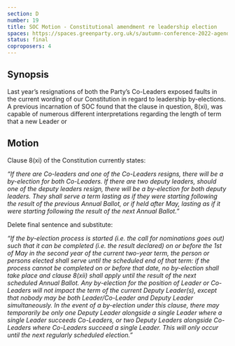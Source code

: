 ```yaml
---
section: D
number: 19
title: SOC Motion - Constitutional amendment re leadership election
spaces: https://spaces.greenparty.org.uk/s/autumn-conference-2022-agenda-forum/?contentId=101264
status: final
coproposers: 4
---
```

## Synopsis
Last year’s resignations of both the Party’s Co-Leaders exposed faults in the current wording of our Constitution in regard to leadership by-elections. A previous incarnation of SOC found that the clause in question, 8(xi), was capable of numerous different interpretations regarding the length of term that a new Leader or

## Motion
Clause 8(xi) of the Constitution currently states:

*“If there are Co-leaders and one of the Co-Leaders resigns, there will be a by-election for both Co-Leaders. If there are two deputy leaders, should one of the deputy leaders resign, there will be a by-election for both deputy leaders. They shall serve a term lasting as if they were starting following the result of the previous Annual Ballot, or if held after May, lasting as if it were starting following the result of the next Annual Ballot.”*

Delete final sentence and substitute:

*“If the by-election process is started (i.e. the call for nominations goes out) such that it can be completed (i.e. the result declared) on or before the 1st of May in the second year of the current two-year term, the person or persons elected shall serve until the scheduled end of that term: if the process cannot be completed on or before that date, no by-election shall take place and clause 8(xii) shall apply until the result of the next scheduled Annual Ballot. Any by-election for the position of Leader or Co-Leaders will not impact the term of the current Deputy Leader(s), except that nobody may be both Leader/Co-Leader and Deputy Leader simultaneously. In the event of a by-election under this clause, there may temporarily be only one Deputy Leader alongside a single Leader where a single Leader succeeds Co-Leaders, or two Deputy Leaders alongside Co-Leaders where Co-Leaders succeed a single Leader. This will only occur until the next regularly scheduled election.”*
